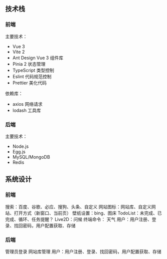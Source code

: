 ## 技术栈

### 前端

主要技术：

- Vue 3
- Vite 2
- Ant Design Vue 3 组件库
- Pinia 2 状态管理
- TypeScript 类型控制
- Eslint 代码规范控制
- Prettier 美化代码

依赖库：

- axios 网络请求
- lodash 工具库

### 后端

主要技术：

- Node.js
- Egg.js
- MySQL/MongoDB
- Redis

## 系统设计

### 前端

搜索：百度、谷歌、必应、搜狗、头条、自定义
网站图标：网站库、自定义网站、打开方式（新窗口、当前页）
壁纸设置：bing、图床
TodoList：未完成、已完成、循环、任务提醒？
Live2D：问候
终端命令：
天气
用户：用户注册、登录、找回密码，用户配置获取、存储

### 后端

管理员登录
网站库管理
用户：用户注册、登录、找回密码，用户配置获取、存储
